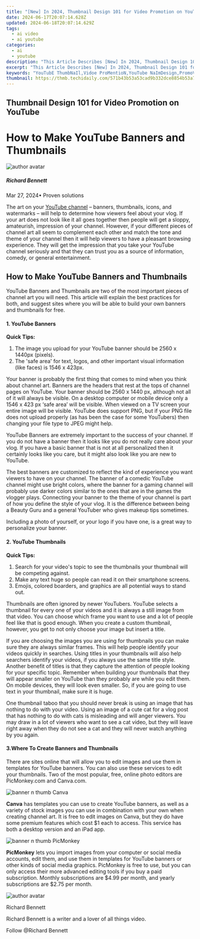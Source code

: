 ```yaml
---
title: "[New] In 2024, Thumbnail Design 101 for Video Promotion on YouTube"
date: 2024-06-17T20:07:14.628Z
updated: 2024-06-18T20:07:14.629Z
tags:
  - ai video
  - ai youtube
categories:
  - ai
  - youtube
description: "This Article Describes [New] In 2024, Thumbnail Design 101 for Video Promotion on YouTube"
excerpt: "This Article Describes [New] In 2024, Thumbnail Design 101 for Video Promotion on YouTube"
keywords: "YouTubE ThumbNaIl,Vidoe ProMentioN,YouTube NaImDesign,PromoVid ThumbaILD,VideoGaIy PromOtional,ThumblE VisioN Design,YouTubE NaImPROMO"
thumbnail: https://thmb.techidaily.com/571b43b53a53cad9b332dce8854b53a71ff048e6605567e6d7468a0e180b6317.jpeg
---
```


## Thumbnail Design 101 for Video Promotion on YouTube

# How to Make YouTube Banners and Thumbnails

![author avatar](https://images.wondershare.com/filmora/article-images/richard-bennett.jpg)

##### Richard Bennett

 Mar 27, 2024• Proven solutions

The art on your [YouTube channel](https://tools.techidaily.com/wondershare/filmora/download/) – banners, thumbnails, icons, and watermarks – will help to determine how viewers feel about your vlog. If your art does not look like it all goes together then people will get a sloppy, amateurish, impression of your channel. However, if your different pieces of channel art all seem to complement each other and match the tone and theme of your channel then it will help viewers to have a pleasant browsing experience. They will get the impression that you take your YouTube channel seriously and that they can trust you as a source of information, comedy, or general entertainment.

## How to Make YouTube Banners and Thumbnails

YouTube Banners and Thumbnails are two of the most important pieces of channel art you will need. This article will explain the best practices for both, and suggest sites where you will be able to build your own banners and thumbnails for free.

#### 1\. YouTube Banners

**Quick Tips:**

1. The image you upload for your YouTube banner should be 2560 x 1440px (pixels).
2. The 'safe area' for text, logos, and other important visual information (like faces) is 1546 x 423px.

Your banner is probably the first thing that comes to mind when you think about channel art. Banners are the headers that rest at the tops of channel pages on YouTube. Your banner should be 2560 x 1440 px, although not all of it will always be visible. On a desktop computer or mobile device only a 1546 x 423 px ‘safe area’ will be visible. When viewed on a TV screen your entire image will be visible. YouTube does support PNG, but if your PNG file does not upload properly (as has been the case for some YouTubers) then changing your file type to JPEG might help.

YouTube Banners are extremely important to the success of your channel. If you do not have a banner then it looks like you do not really care about your vlog. If you have a basic banner that is not at all personalized then it certainly looks like you care, but it might also look like you are new to YouTube.

The best banners are customized to reflect the kind of experience you want viewers to have on your channel. The banner of a comedic YouTube channel might use bright colors, where the banner for a gaming channel will probably use darker colors similar to the ones that are in the games the vlogger plays. Connecting your banner to the theme of your channel is part of how you define the style of your vlog. It is the difference between being a Beauty Guru and a general YouTuber who gives makeup tips sometimes.

Including a photo of yourself, or your logo if you have one, is a great way to personalize your banner.

#### 2\. YouTube Thumbnails

**Quick Tips:**

1. Search for your video's topic to see the thumbnails your thumbnail will be competing against.
2. Make any text huge so people can read it on their smartphone screens.
3. Emojis, colored boarders, and graphics are all potential ways to stand out.

Thumbnails are often ignored by newer YouTubers. YouTube selects a thumbnail for every one of your videos and it is always a still image from that video. You can choose which frame you want to use and a lot of people feel like that is good enough. When you create a custom thumbnail, however, you get to not only choose your image but insert a title.

If you are choosing the images you are using for thumbnails you can make sure they are always similar frames. This will help people identify your videos quickly in searches. Using titles in your thumbnails will also help searchers identify your videos, if you always use the same title style. Another benefit of titles is that they capture the attention of people looking for your specific topic. Remember when building your thumbnails that they will appear smaller on YouTube than they probably are while you edit them. On mobile devices, they will look even smaller. So, if you are going to use text in your thumbnail, make sure it is huge.

One thumbnail taboo that you should never break is using an image that has nothing to do with your video. Using an image of a cute cat for a vlog post that has nothing to do with cats is misleading and will anger viewers. You may draw in a lot of viewers who want to see a cat video, but they will leave right away when they do not see a cat and they will never watch anything by you again.

#### 3.Where To Create Banners and Thumbnails

There are sites online that will allow you to edit images and use them in templates for YouTube banners. You can also use these services to edit your thumbnails. Two of the most popular, free, online photo editors are PicMonkey.com and Canva.com.

![banner n thumb Canva](https://images.wondershare.com/filmora/article-images/banner-n-thumb-Canva.JPG)

**Canva** has templates you can use to create YouTube banners, as well as a variety of stock images you can use in combination with your own when creating channel art. It is free to edit images on Canva, but they do have some premium features which cost $1 each to access. This service has both a desktop version and an iPad app.

![banner n thumb PicMonkey](https://images.wondershare.com/filmora/article-images/banner-n-thumb-PicMonkey.JPG)

**PicMonkey** lets you import images from your computer or social media accounts, edit them, and use them in templates for YouTube banners or other kinds of social media graphics. PicMonkey is free to use, but you can only access their more advanced editing tools if you buy a paid subscription. Monthly subscriptions are $4.99 per month, and yearly subscriptions are $2.75 per month.

![author avatar](https://images.wondershare.com/filmora/article-images/richard-bennett.jpg)

Richard Bennett

Richard Bennett is a writer and a lover of all things video.

Follow @Richard Bennett


<ins class="adsbygoogle"
     style="display:block"
     data-ad-format="autorelaxed"
     data-ad-client="ca-pub-7571918770474297"
     data-ad-slot="1223367746"></ins>



<ins class="adsbygoogle"
     style="display:block"
     data-ad-client="ca-pub-7571918770474297"
     data-ad-slot="8358498916"
     data-ad-format="auto"
     data-full-width-responsive="true"></ins>


